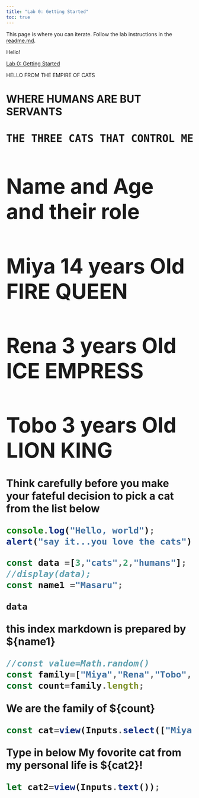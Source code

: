 ```yaml
---
title: "Lab 0: Getting Started"
toc: true
---
```


This page is where you can iterate. Follow the lab instructions in the [readme.md](./README.md).

Hello!

[Lab 0: Getting Started](/lab_0/readme)
<div>HELLO FROM THE EMPIRE OF CATS</div>

<h1>WHERE HUMANS ARE BUT SERVANTS<h1>

<pre>THE THREE CATS THAT CONTROL ME AND MY WIFE</pre>

<div class="grid grid-cols-4">
<h1 class="card">Name and Age and their role</h1>
<h1 class="card">Miya   14 years Old  FIRE QUEEN</h1>
<h1 class="card">Rena    3 years Old  ICE EMPRESS</h1>
<h1 class="card">Tobo    3 years Old  LION KING</h1>
<div>


<div class="tip">Think carefully before you make your fateful decision to pick a cat from the list below</div>

```js
console.log("Hello, world");
alert("say it...you love the cats");
```
```js
const data =[3,"cats",2,"humans"];
//display(data);
const name1 ="Masaru";
```
```js
data
```

this index markdown is prepared by ${name1}

```js
//const value=Math.random()
const family=["Miya","Rena","Tobo","Ryoko","Masaru"];
const count=family.length;
```
We are the family of ${count}

```js
const cat=view(Inputs.select(["Miya the Fire Queen","Rena the Ice Queen", "Tobo the Lion King", "Ryoko Chief Caretaker", "Masaru the Servant"],{label:"Favorite Nobility:", value: "Miya the Fire Queen"}));
```

Type in below My fovorite cat from my personal life is ${cat2}!

```js
let cat2=view(Inputs.text());
```